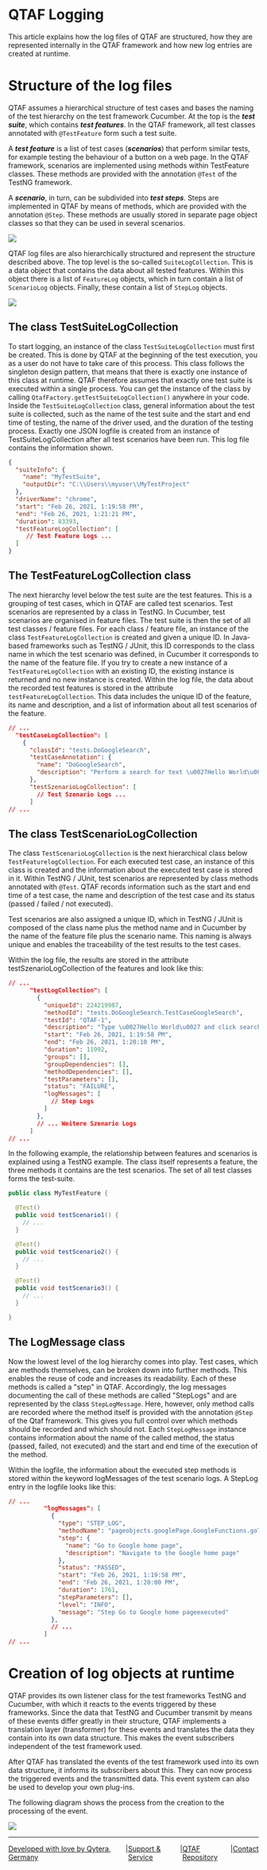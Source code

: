 # QTAF Logging

This article explains how the log files of QTAF are structured, how they are represented internally in the QTAF framework and how new log entries are created at runtime.

# Structure of the log files

QTAF assumes a hierarchical structure of test cases and bases the naming of the test hierarchy on the test framework Cucumber. At the top is the ***test suite***, which contains ***test features***. In the QTAF framework, all test classes annotated with `@TestFeature` form such a test suite.

A ***test feature*** is a list of test cases (***scenarios***) that perform similar tests, for example testing the behaviour of a button on a web page. In the QTAF framework, scenarios are implemented using methods within TestFeature classes. These methods are provided with the annotation `@Test` of the TestNG framework.

A ***scenario***, in turn, can be subdivided into ***test steps***. Steps are implemented in QTAF by means of methods, which are provided with the annotation `@Step`. These methods are usually stored in separate page object classes so that they can be used in several scenarios.

<img src="../../../assets/images/qtaf/logging/test_hierarchy.png" />

QTAF log files are also hierarchically structured and represent the structure described above. The top level is the so-called `SuiteLogCollection`. This is a data object that contains the data about all tested features. Within this object there is a list of `FeatureLog` objects, which in turn contain a list of `ScenarioLog` objects. Finally, these contain a list of `StepLog` objects.

<img src="../../../assets/images/qtaf/logging/qtaf_log_classes_hierarchy.png" />

## The class TestSuiteLogCollection

To start logging, an instance of the class `TestSuiteLogCollection` must first be created. This is done by QTAF at the beginning of the test execution, you as a user do not have to take care of this process. This class follows the singleton design pattern, that means that there is exactly one instance of this class at runtime. QTAF therefore assumes that exactly one test suite is executed within a single process. You can get the instance of the class by calling `QtafFactory.getTestSuiteLogCollection()` anywhere in your code. Inside the `TestSuiteLogCollection` class, general information about the test suite is collected, such as the name of the test suite and the start and end time of testing, the name of the driver used, and the duration of the testing process. Exactly one JSON logfile is created from an instance of TestSuiteLogCollection after all test scenarios have been run. This log file contains the information shown.

```JSON
{
  "suiteInfo": {
    "name": "MyTestSuite",
    "outputDir": "C:\\Users\\myuser\\MyTestProject"
  },
  "driverName": "chrome",
  "start": "Feb 26, 2021, 1:19:58 PM",
  "end": "Feb 26, 2021, 1:21:21 PM",
  "duration": 83393,
  "testFeatureLogCollection": [
     // Test Feature Logs ...
  ]
}
```

## The TestFeatureLogCollection class

The next hierarchy level below the test suite are the test features. This is a grouping of test cases, which in QTAF are called test scenarios. Test scenarios are represented by a class in TestNG. In Cucumber, test scenarios are organised in feature files. The test suite is then the set of all test classes / feature files. For each class / feature file, an instance of the class `TestFeatureLogCollection` is created and given a unique ID. In Java-based frameworks such as TestNG / JUnit, this ID corresponds to the class name in which the test scenario was defined, in Cucumber it corresponds to the name of the feature file. If you try to create a new instance of a `TestFeatureLogCollection` with an existing ID, the existing instance is returned and no new instance is created. Within the log file, the data about the recorded test features is stored in the attribute `testFeatureLogCollection`. This data includes the unique ID of the feature, its name and description, and a list of information about all test scenarios of the feature.

```json
// ...
  "testCaseLogCollection": [
    {
      "classId": "tests.DoGoogleSearch",
      "testCaseAnnotation": {
        "name": "DoGoogleSearch",
        "description": "Perform a search for text \u0027Hello World\u0027"
      },
      "testSzenarioLogCollection": [
        // Test Szenario Logs ...
      ]
// ...
```

## The class TestScenarioLogCollection

The class `TestScenarioLogCollection` is the next hierarchical class below `TestFeaturelogCollection`.  For each executed test case, an instance of this class is created and the information about the executed test case is stored in it. Within TestNG / JUnit, test scenarios are represented by class methods annotated with `@Test`. QTAF records information such as the start and end time of a test case, the name and description of the test case and its status (passed / failed / not executed).

Test scenarios are also assigned a unique ID, which in TestNG / JUnit is composed of the class name plus the method name and in Cucumber by the name of the feature file plus the scenario name. This naming is always unique and enables the traceability of the test results to the test cases.

Within the log file, the results are stored in the attribute testSzenarioLogCollection of the features and look like this:

```json
// ...
      "testLogCollection": [
        {
          "uniqueId": 224219987,
          "methodId": "tests.DoGoogleSearch.TestCaseGoogleSearch",
          "testId": "QTAF-1",
          "description": "Type \u0027Hello World\u0027 and click search button",
          "start": "Feb 26, 2021, 1:19:58 PM",
          "end": "Feb 26, 2021, 1:20:10 PM",
          "duration": 11992,
          "groups": [],
          "groupDependencies": [],
          "methodDependencies": [],
          "testParameters": [],
          "status": "FAILURE",
          "logMessages": [
            // Step Logs
          ]
        },
        // ... Weitere Szenario Logs
      ]
// ...
```

In the following example, the relationship between features and scenarios is explained using a TestNG example. The class itself represents a feature, the three methods it contains are the test scenarios. The set of all test classes forms the test-suite.

```java
public class MyTestFeature {

  @Test()
  public void testScenario1() {
    // ...
  }

  @Test()
  public void testScenario2() {
    // ...
  }

  @Test()
  public void testScenario3() {
    // ...
  }

}
```

## The LogMessage class

Now the lowest level of the log hierarchy comes into play. Test cases, which are methods themselves, can be broken down into further methods. This enables the reuse of code and increases its readability. Each of these methods is called a "step" in QTAF. Accordingly, the log messages documenting the call of these methods are called "StepLogs" and are represented by the class `StepLogMessage`. Here, however, only method calls are recorded where the method itself is provided with the annotation `@Step` of the Qtaf framework. This gives you full control over which methods should be recorded and which should not. Each `StepLogMessage` instance contains information about the name of the called method, the status (passed, failed, not executed) and the start and end time of the execution of the method.

Within the logfile, the information about the executed step methods is stored within the keyword logMessages of the test scenario logs. A StepLog entry in the logfile looks like this:

```json
// ...
          "logMessages": [
            {
              "type": "STEP_LOG",
              "methodName": "pageobjects.googlePage.GoogleFunctions.goToGoogleHome",
              "step": {
                "name": "Go to Google home page",
                "description": "Navigate to the Google home page"
              },
              "status": "PASSED",
              "start": "Feb 26, 2021, 1:19:58 PM",
              "end": "Feb 26, 2021, 1:20:00 PM",
              "duration": 1761,
              "stepParameters": [],
              "level": "INFO",
              "message": "Step Go to Google home pageexecuted"
            },
            // ...
          ]
// ...
```

# Creation of log objects at runtime

QTAF provides its own listener class for the test frameworks TestNG and Cucumber, with which it reacts to the events triggered by these frameworks. Since the data that TestNG and Cucumber transmit by means of these events differ greatly in their structure, QTAF implements a translation layer (transformer) for these events and translates the data they contain into its own data structure. This makes the event subscribers independent of the test framework used.

After QTAF has translated the events of the test framework used into its own data structure, it informs its subscribers about this. They can now process the triggered events and the transmitted data. This event system can also be used to develop your own plug-ins.

The following diagram shows the process from the creation to the processing of the event.

<img src="../../../assets/images/qtaf/architecture/qtaf_architecture.png" />

<hr>
<div style="display: flex; flex-direction: row; justify-content: space-between">
  <a href="https://www.qytera.de" target="_blank">Developed with love by Qytera, Germany</a>
  <span>|</span>
  <a href="https://www.qytera.de/testautomatisierung-workshop" target="_blank">Support & Service</a>
  <span>|</span>
  <a href="https://github.com/Qytera-Gmbh/QTAF" target="_blank">QTAF Repository</a>
  <span>|</span>
  <a href="https://www.qytera.de/kontakt" target="_blank">Contact</a><br>
</div>
